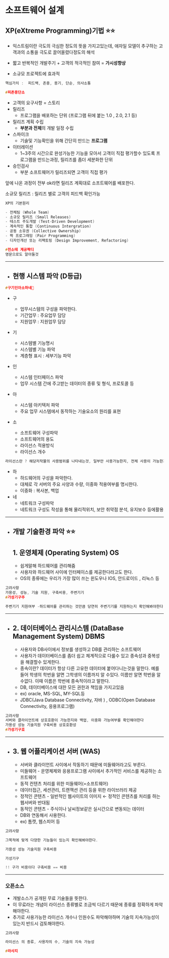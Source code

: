 # **소프트웨어 설계**

## **XP(eXtreme Programming)기법** ⭐️⭐️

- 익스트림이란 극도의 극심한 정도의 뜻을 가지고있는데, 애자일 모델이 추구하는
  고객과의 소통을 극도로 끌어올렸다정도의 해석

- 짧고 반복적인 개발주기 + 고객의 적극적인 참여 = **가시성향상**
- 소규모 프로젝트에 효과적

```c
핵심가치 :  피드백, 존중, 용기, 단순, 의사소통

#피존용단소
```

- 고객의 요구사항 = 스토리
- 릴리즈
  - 프로그램을 배포하는 단위 (프로그램 뒤에 붙는 1.0 , 2.0, 2.1 등)
- 릴리즈 계획 수립
  - **부분과 전체**의 개발 일정 수립
- 스파이크
  - 기술및 기능확인을 위해 간단히 만드는 **프로그램**
- 이터레이션
  - 1~3주의 시간으로 완성가능한 기능을 모아서 고객이 직접 평가할수 있도록 프로그램을 만드는과정, 릴리즈를 좀더 세분화한 단위
- 승인검사
  - 부분 소프트웨어가 릴리즈되면 고객이 직접 평가

앞에 나온 과정이 전부 ok라면 릴리즈 계획대로 소프트웨어를 배포한다.

소규모 릴리즈 : 릴리즈 별로 고객의 피드백 확인가능

```c
XP의 기본원리

- 전체팀 (Whole Team)
- 소규모 릴리즈 (Small Releases)
- 테스트 주도개발 (Test-Driven Development)
- 계속적인 통합 (Continuous Intergration)
- 공동 소유권 (Collective Ownership)
- 짝 프로그래밍 (Pair Programming)
- 디자인개선 또는 리팩토링 (Design Improvement, Refactoring)

#전소테 계공짝디
영문으로도 알아둘것
```

---

- ## 현행 시스템 파악 (D등급)

```c
#구기인아소하네
```

- 구

  - 업무시스템의 구성을 파악한다.
  - 기간업무 : 주요업무 담당
  - 지원업무 : 지원업무 담당

- 기
  - 시스템별 기능명시
  - 시스템별 기능 파악
  - 계층형 표시 : 세부기능 파악
- 인
  - 시스템 인터페이스 파악
  - 업무 시스템 간에 주고받는 데이터의 종류 및 형식, 프로토콜 등
- 아
  - 시스템 아키텍처 파악
  - 주요 업무 시스템에서 동작하는 기술요소의 원리를 표현
- 소
  - 소프트웨어 구성파악
  - 소프트웨어의 용도
  - 라이선스 적용방식
  - 라이선스 개수

```c
라이선스란 ? 해당저작물의 사용범위를 나타내는것, 일부만 사용가능한지, 전체 사용이 가능한지, 상업적 사용여부 및 소프트웨어 재구성 가능 여부 등 여러가지 종류가 있다.
```

- 하
  - 하드웨어의 구성을 파악한다.
  - 대체로 각 서버의 주요 사양과 수량, 이중화 적용여부를 명시한다.
  - 이중화 : 복사본, 백업
- 네
  - 네트워크 구성파악
  - 네트워크 구성도 작성을 통해 물리적위치, 보안 취약점 분석, 유지보수 등에활용

---

- ## 개발 기술환경 파악 ⭐️⭐️

  ## 1. 운영체제 (Operating System) OS

  - 쉽게말해 하드웨어를 관리해줌
  - 사용자와 하드웨어 사이에 인터페이스를 제공한다라고도 한다.
  - OS의 종류에는 우리가 가장 많이 쓰는 윈도우나 IOS, 안드로이드 , 리눅스 등

```c
고려사항
가용성, 성능, 기술 지원, 구축비용, 주변기기
#가성기구주

주변기기 지원여부 -하드웨어를 관리하는 것만큼 당연히 주변기기를 지원하는지 확인해봐야한다.
```

---

- ## 2. 데이터베이스 관리시스템 (DataBase Management System) DBMS
  - 사용자와 DB사이에서 정보를 생성하고 DB를 관리하는 소프트웨어
  - 사용자가 데이터베이스를 좀더 쉽고 체계적으로 다룰수 있고 종속성과 중복성을 해결할수 있게한다.
  - 종속이란? 데이터가 항상 다른 고유한 데이터에 붙어다니는것을 말한다.
    예를 들어 학생의 학번을 알면 그학생의 이름까지 알 수있다.
    이름만 알면 학번을 알수없다. 이때 이름은 학번에 종속적이라고 말한다.
  - DB, 데이터베이스에 대한 모든 권한과 책임을 가지고있음
  - ex) oracle, MS-SQL, MY-SQL등
  - JDBC(Java Database Connectivity, 자바 ) , ODBC(Open Database Connectivity, 응용프로그램)

```c
고려사항
서버와 클라이언트에 상호호환이 가능한지와 백업, 이중화 가능여부를 확인해야한다
가용성 성능 기술지원 구축비용 상호호환성
#가성기구호
```

---

- ## 3. 웹 어플리케이션 서버 (WAS)
  - 서버와 클라이언트 사이에서 작동하기 때문에 미들웨어라고도 부른다.
  - 미들웨어 - 운영체제와 응용프로그램 사이에서 추가적인 서비스를 제공하는 소프트웨어
  - 동적 컨텐츠 처리를 위한 미들웨어(=소프트웨어)
  - 데이터접근, 세션관리, 트랜잭션 관리 등을 위한 라이브러리 제공
  - 정적인 콘텐츠 - 일반적인 웹사이트의 이미지 ← 정적인 콘텐츠를 처리를 하는 웹서버와 반대됨
  - 동적인 콘텐츠 - 주식이나 날씨정보같은 실시간으로 변동되는 데이터
  - DB와 연동해서 사용한다.
  - ex) 톰캣, 웹스피어 등

```c
고려사항

그목적에 맞게 다양한 기능들이 있는지 확인해봐야한다.

가용성 성능 기술지원 구축비용

가성기구

!! 구가 비용이다 구축비용 == 비용
```

---

### 오픈소스

- 개발소스가 공개된 무료 기술들을 뜻한다.
- 이 무료라는 개념이 라이선스 종류별로 조금씩 다르기 때문에 종류를 정확하게 파악해야한다.
- 추가로 사용가능한 라이선스 개수나 인원수도 파악해야하며 기술의 지속가능성이 있는지 반드시 검토해야한다.

```c
고려사항

라이선스 의 종류, 사용자의 수, 기술의 지속 가능성

#라사지
```
